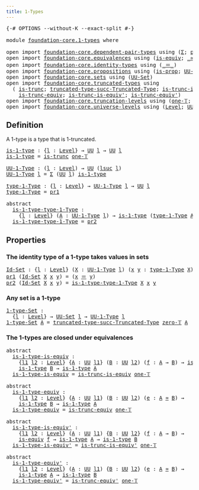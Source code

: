 ```yaml
---
title: 1-Types
---
```


<pre class="Agda"><a id="33" class="Symbol">{-#</a> <a id="37" class="Keyword">OPTIONS</a> <a id="45" class="Pragma">--without-K</a> <a id="57" class="Pragma">--exact-split</a> <a id="71" class="Symbol">#-}</a>

<a id="76" class="Keyword">module</a> <a id="83" href="foundation-core.1-types.html" class="Module">foundation-core.1-types</a> <a id="107" class="Keyword">where</a>

<a id="114" class="Keyword">open</a> <a id="119" class="Keyword">import</a> <a id="126" href="foundation-core.dependent-pair-types.html" class="Module">foundation-core.dependent-pair-types</a> <a id="163" class="Keyword">using</a> <a id="169" class="Symbol">(</a><a id="170" href="foundation-core.dependent-pair-types.html#515" class="Record">Σ</a><a id="171" class="Symbol">;</a> <a id="173" href="foundation-core.dependent-pair-types.html#588" class="InductiveConstructor">pair</a><a id="177" class="Symbol">;</a> <a id="179" href="foundation-core.dependent-pair-types.html#605" class="Field">pr1</a><a id="182" class="Symbol">;</a> <a id="184" href="foundation-core.dependent-pair-types.html#617" class="Field">pr2</a><a id="187" class="Symbol">)</a>
<a id="189" class="Keyword">open</a> <a id="194" class="Keyword">import</a> <a id="201" href="foundation-core.equivalences.html" class="Module">foundation-core.equivalences</a> <a id="230" class="Keyword">using</a> <a id="236" class="Symbol">(</a><a id="237" href="foundation-core.equivalences.html#1556" class="Function">is-equiv</a><a id="245" class="Symbol">;</a> <a id="247" href="foundation-core.equivalences.html#1621" class="Function Operator">_≃_</a><a id="250" class="Symbol">)</a>
<a id="252" class="Keyword">open</a> <a id="257" class="Keyword">import</a> <a id="264" href="foundation-core.identity-types.html" class="Module">foundation-core.identity-types</a> <a id="295" class="Keyword">using</a> <a id="301" class="Symbol">(</a><a id="302" href="foundation-core.identity-types.html#1865" class="Function Operator">_＝_</a><a id="305" class="Symbol">)</a>
<a id="307" class="Keyword">open</a> <a id="312" class="Keyword">import</a> <a id="319" href="foundation-core.propositions.html" class="Module">foundation-core.propositions</a> <a id="348" class="Keyword">using</a> <a id="354" class="Symbol">(</a><a id="355" href="foundation-core.propositions.html#1309" class="Function">is-prop</a><a id="362" class="Symbol">;</a> <a id="364" href="foundation-core.propositions.html#1393" class="Function">UU-Prop</a><a id="371" class="Symbol">)</a>
<a id="373" class="Keyword">open</a> <a id="378" class="Keyword">import</a> <a id="385" href="foundation-core.sets.html" class="Module">foundation-core.sets</a> <a id="406" class="Keyword">using</a> <a id="412" class="Symbol">(</a><a id="413" href="foundation-core.sets.html#1190" class="Function">UU-Set</a><a id="419" class="Symbol">)</a>
<a id="421" class="Keyword">open</a> <a id="426" class="Keyword">import</a> <a id="433" href="foundation-core.truncated-types.html" class="Module">foundation-core.truncated-types</a> <a id="465" class="Keyword">using</a>
  <a id="473" class="Symbol">(</a> <a id="475" href="foundation-core.truncated-types.html#1741" class="Function">is-trunc</a><a id="483" class="Symbol">;</a> <a id="485" href="foundation-core.truncated-types.html#2685" class="Function">truncated-type-succ-Truncated-Type</a><a id="519" class="Symbol">;</a> <a id="521" href="foundation-core.truncated-types.html#4146" class="Function">is-trunc-is-equiv</a><a id="538" class="Symbol">;</a>
    <a id="544" href="foundation-core.truncated-types.html#4374" class="Function">is-trunc-equiv</a><a id="558" class="Symbol">;</a> <a id="560" href="foundation-core.truncated-types.html#4580" class="Function">is-trunc-is-equiv&#39;</a><a id="578" class="Symbol">;</a> <a id="580" href="foundation-core.truncated-types.html#4901" class="Function">is-trunc-equiv&#39;</a><a id="595" class="Symbol">)</a>
<a id="597" class="Keyword">open</a> <a id="602" class="Keyword">import</a> <a id="609" href="foundation-core.truncation-levels.html" class="Module">foundation-core.truncation-levels</a> <a id="643" class="Keyword">using</a> <a id="649" class="Symbol">(</a><a id="650" href="foundation-core.truncation-levels.html#530" class="Function">one-𝕋</a><a id="655" class="Symbol">;</a> <a id="657" href="foundation-core.truncation-levels.html#492" class="Function">zero-𝕋</a><a id="663" class="Symbol">)</a>
<a id="665" class="Keyword">open</a> <a id="670" class="Keyword">import</a> <a id="677" href="foundation-core.universe-levels.html" class="Module">foundation-core.universe-levels</a> <a id="709" class="Keyword">using</a> <a id="715" class="Symbol">(</a><a id="716" href="Agda.Primitive.html#597" class="Postulate">Level</a><a id="721" class="Symbol">;</a> <a id="723" href="foundation-core.universe-levels.html#235" class="Primitive">UU</a><a id="725" class="Symbol">;</a> <a id="727" href="Agda.Primitive.html#780" class="Primitive">lsuc</a><a id="731" class="Symbol">;</a> <a id="733" href="Agda.Primitive.html#810" class="Primitive Operator">_⊔_</a><a id="736" class="Symbol">)</a>
</pre>
## Definition

A 1-type is a type that is 1-truncated.

<pre class="Agda"><a id="is-1-type"></a><a id="807" href="foundation-core.1-types.html#807" class="Function">is-1-type</a> <a id="817" class="Symbol">:</a> <a id="819" class="Symbol">{</a><a id="820" href="foundation-core.1-types.html#820" class="Bound">l</a> <a id="822" class="Symbol">:</a> <a id="824" href="Agda.Primitive.html#597" class="Postulate">Level</a><a id="829" class="Symbol">}</a> <a id="831" class="Symbol">→</a> <a id="833" href="foundation-core.universe-levels.html#235" class="Primitive">UU</a> <a id="836" href="foundation-core.1-types.html#820" class="Bound">l</a> <a id="838" class="Symbol">→</a> <a id="840" href="foundation-core.universe-levels.html#235" class="Primitive">UU</a> <a id="843" href="foundation-core.1-types.html#820" class="Bound">l</a>
<a id="845" href="foundation-core.1-types.html#807" class="Function">is-1-type</a> <a id="855" class="Symbol">=</a> <a id="857" href="foundation-core.truncated-types.html#1741" class="Function">is-trunc</a> <a id="866" href="foundation-core.truncation-levels.html#530" class="Function">one-𝕋</a>

<a id="UU-1-Type"></a><a id="873" href="foundation-core.1-types.html#873" class="Function">UU-1-Type</a> <a id="883" class="Symbol">:</a> <a id="885" class="Symbol">(</a><a id="886" href="foundation-core.1-types.html#886" class="Bound">l</a> <a id="888" class="Symbol">:</a> <a id="890" href="Agda.Primitive.html#597" class="Postulate">Level</a><a id="895" class="Symbol">)</a> <a id="897" class="Symbol">→</a> <a id="899" href="foundation-core.universe-levels.html#235" class="Primitive">UU</a> <a id="902" class="Symbol">(</a><a id="903" href="Agda.Primitive.html#780" class="Primitive">lsuc</a> <a id="908" href="foundation-core.1-types.html#886" class="Bound">l</a><a id="909" class="Symbol">)</a>
<a id="911" href="foundation-core.1-types.html#873" class="Function">UU-1-Type</a> <a id="921" href="foundation-core.1-types.html#921" class="Bound">l</a> <a id="923" class="Symbol">=</a> <a id="925" href="foundation-core.dependent-pair-types.html#515" class="Record">Σ</a> <a id="927" class="Symbol">(</a><a id="928" href="foundation-core.universe-levels.html#235" class="Primitive">UU</a> <a id="931" href="foundation-core.1-types.html#921" class="Bound">l</a><a id="932" class="Symbol">)</a> <a id="934" href="foundation-core.1-types.html#807" class="Function">is-1-type</a>

<a id="type-1-Type"></a><a id="945" href="foundation-core.1-types.html#945" class="Function">type-1-Type</a> <a id="957" class="Symbol">:</a> <a id="959" class="Symbol">{</a><a id="960" href="foundation-core.1-types.html#960" class="Bound">l</a> <a id="962" class="Symbol">:</a> <a id="964" href="Agda.Primitive.html#597" class="Postulate">Level</a><a id="969" class="Symbol">}</a> <a id="971" class="Symbol">→</a> <a id="973" href="foundation-core.1-types.html#873" class="Function">UU-1-Type</a> <a id="983" href="foundation-core.1-types.html#960" class="Bound">l</a> <a id="985" class="Symbol">→</a> <a id="987" href="foundation-core.universe-levels.html#235" class="Primitive">UU</a> <a id="990" href="foundation-core.1-types.html#960" class="Bound">l</a>
<a id="992" href="foundation-core.1-types.html#945" class="Function">type-1-Type</a> <a id="1004" class="Symbol">=</a> <a id="1006" href="foundation-core.dependent-pair-types.html#605" class="Field">pr1</a>

<a id="1011" class="Keyword">abstract</a>
  <a id="is-1-type-type-1-Type"></a><a id="1022" href="foundation-core.1-types.html#1022" class="Function">is-1-type-type-1-Type</a> <a id="1044" class="Symbol">:</a>
    <a id="1050" class="Symbol">{</a><a id="1051" href="foundation-core.1-types.html#1051" class="Bound">l</a> <a id="1053" class="Symbol">:</a> <a id="1055" href="Agda.Primitive.html#597" class="Postulate">Level</a><a id="1060" class="Symbol">}</a> <a id="1062" class="Symbol">(</a><a id="1063" href="foundation-core.1-types.html#1063" class="Bound">A</a> <a id="1065" class="Symbol">:</a> <a id="1067" href="foundation-core.1-types.html#873" class="Function">UU-1-Type</a> <a id="1077" href="foundation-core.1-types.html#1051" class="Bound">l</a><a id="1078" class="Symbol">)</a> <a id="1080" class="Symbol">→</a> <a id="1082" href="foundation-core.1-types.html#807" class="Function">is-1-type</a> <a id="1092" class="Symbol">(</a><a id="1093" href="foundation-core.1-types.html#945" class="Function">type-1-Type</a> <a id="1105" href="foundation-core.1-types.html#1063" class="Bound">A</a><a id="1106" class="Symbol">)</a>
  <a id="1110" href="foundation-core.1-types.html#1022" class="Function">is-1-type-type-1-Type</a> <a id="1132" class="Symbol">=</a> <a id="1134" href="foundation-core.dependent-pair-types.html#617" class="Field">pr2</a>
</pre>
## Properties

### The identity type of a 1-type takes values in sets

<pre class="Agda"><a id="Id-Set"></a><a id="1222" href="foundation-core.1-types.html#1222" class="Function">Id-Set</a> <a id="1229" class="Symbol">:</a> <a id="1231" class="Symbol">{</a><a id="1232" href="foundation-core.1-types.html#1232" class="Bound">l</a> <a id="1234" class="Symbol">:</a> <a id="1236" href="Agda.Primitive.html#597" class="Postulate">Level</a><a id="1241" class="Symbol">}</a> <a id="1243" class="Symbol">(</a><a id="1244" href="foundation-core.1-types.html#1244" class="Bound">X</a> <a id="1246" class="Symbol">:</a> <a id="1248" href="foundation-core.1-types.html#873" class="Function">UU-1-Type</a> <a id="1258" href="foundation-core.1-types.html#1232" class="Bound">l</a><a id="1259" class="Symbol">)</a> <a id="1261" class="Symbol">(</a><a id="1262" href="foundation-core.1-types.html#1262" class="Bound">x</a> <a id="1264" href="foundation-core.1-types.html#1264" class="Bound">y</a> <a id="1266" class="Symbol">:</a> <a id="1268" href="foundation-core.1-types.html#945" class="Function">type-1-Type</a> <a id="1280" href="foundation-core.1-types.html#1244" class="Bound">X</a><a id="1281" class="Symbol">)</a> <a id="1283" class="Symbol">→</a> <a id="1285" href="foundation-core.sets.html#1190" class="Function">UU-Set</a> <a id="1292" href="foundation-core.1-types.html#1232" class="Bound">l</a>
<a id="1294" href="foundation-core.dependent-pair-types.html#605" class="Field">pr1</a> <a id="1298" class="Symbol">(</a><a id="1299" href="foundation-core.1-types.html#1222" class="Function">Id-Set</a> <a id="1306" href="foundation-core.1-types.html#1306" class="Bound">X</a> <a id="1308" href="foundation-core.1-types.html#1308" class="Bound">x</a> <a id="1310" href="foundation-core.1-types.html#1310" class="Bound">y</a><a id="1311" class="Symbol">)</a> <a id="1313" class="Symbol">=</a> <a id="1315" class="Symbol">(</a><a id="1316" href="foundation-core.1-types.html#1308" class="Bound">x</a> <a id="1318" href="foundation-core.identity-types.html#1865" class="Function Operator">＝</a> <a id="1320" href="foundation-core.1-types.html#1310" class="Bound">y</a><a id="1321" class="Symbol">)</a>
<a id="1323" href="foundation-core.dependent-pair-types.html#617" class="Field">pr2</a> <a id="1327" class="Symbol">(</a><a id="1328" href="foundation-core.1-types.html#1222" class="Function">Id-Set</a> <a id="1335" href="foundation-core.1-types.html#1335" class="Bound">X</a> <a id="1337" href="foundation-core.1-types.html#1337" class="Bound">x</a> <a id="1339" href="foundation-core.1-types.html#1339" class="Bound">y</a><a id="1340" class="Symbol">)</a> <a id="1342" class="Symbol">=</a> <a id="1344" href="foundation-core.1-types.html#1022" class="Function">is-1-type-type-1-Type</a> <a id="1366" href="foundation-core.1-types.html#1335" class="Bound">X</a> <a id="1368" href="foundation-core.1-types.html#1337" class="Bound">x</a> <a id="1370" href="foundation-core.1-types.html#1339" class="Bound">y</a>
</pre>
### Any set is a 1-type

<pre class="Agda"><a id="1-type-Set"></a><a id="1410" href="foundation-core.1-types.html#1410" class="Function">1-type-Set</a> <a id="1421" class="Symbol">:</a>
  <a id="1425" class="Symbol">{</a><a id="1426" href="foundation-core.1-types.html#1426" class="Bound">l</a> <a id="1428" class="Symbol">:</a> <a id="1430" href="Agda.Primitive.html#597" class="Postulate">Level</a><a id="1435" class="Symbol">}</a> <a id="1437" class="Symbol">→</a> <a id="1439" href="foundation-core.sets.html#1190" class="Function">UU-Set</a> <a id="1446" href="foundation-core.1-types.html#1426" class="Bound">l</a> <a id="1448" class="Symbol">→</a> <a id="1450" href="foundation-core.1-types.html#873" class="Function">UU-1-Type</a> <a id="1460" href="foundation-core.1-types.html#1426" class="Bound">l</a>
<a id="1462" href="foundation-core.1-types.html#1410" class="Function">1-type-Set</a> <a id="1473" href="foundation-core.1-types.html#1473" class="Bound">A</a> <a id="1475" class="Symbol">=</a> <a id="1477" href="foundation-core.truncated-types.html#2685" class="Function">truncated-type-succ-Truncated-Type</a> <a id="1512" href="foundation-core.truncation-levels.html#492" class="Function">zero-𝕋</a> <a id="1519" href="foundation-core.1-types.html#1473" class="Bound">A</a>
</pre>
### The 1-types are closed under equivalences

<pre class="Agda"><a id="1581" class="Keyword">abstract</a>
  <a id="is-1-type-is-equiv"></a><a id="1592" href="foundation-core.1-types.html#1592" class="Function">is-1-type-is-equiv</a> <a id="1611" class="Symbol">:</a>
    <a id="1617" class="Symbol">{</a><a id="1618" href="foundation-core.1-types.html#1618" class="Bound">l1</a> <a id="1621" href="foundation-core.1-types.html#1621" class="Bound">l2</a> <a id="1624" class="Symbol">:</a> <a id="1626" href="Agda.Primitive.html#597" class="Postulate">Level</a><a id="1631" class="Symbol">}</a> <a id="1633" class="Symbol">{</a><a id="1634" href="foundation-core.1-types.html#1634" class="Bound">A</a> <a id="1636" class="Symbol">:</a> <a id="1638" href="foundation-core.universe-levels.html#235" class="Primitive">UU</a> <a id="1641" href="foundation-core.1-types.html#1618" class="Bound">l1</a><a id="1643" class="Symbol">}</a> <a id="1645" class="Symbol">(</a><a id="1646" href="foundation-core.1-types.html#1646" class="Bound">B</a> <a id="1648" class="Symbol">:</a> <a id="1650" href="foundation-core.universe-levels.html#235" class="Primitive">UU</a> <a id="1653" href="foundation-core.1-types.html#1621" class="Bound">l2</a><a id="1655" class="Symbol">)</a> <a id="1657" class="Symbol">(</a><a id="1658" href="foundation-core.1-types.html#1658" class="Bound">f</a> <a id="1660" class="Symbol">:</a> <a id="1662" href="foundation-core.1-types.html#1634" class="Bound">A</a> <a id="1664" class="Symbol">→</a> <a id="1666" href="foundation-core.1-types.html#1646" class="Bound">B</a><a id="1667" class="Symbol">)</a> <a id="1669" class="Symbol">→</a> <a id="1671" href="foundation-core.equivalences.html#1556" class="Function">is-equiv</a> <a id="1680" href="foundation-core.1-types.html#1658" class="Bound">f</a> <a id="1682" class="Symbol">→</a>
    <a id="1688" href="foundation-core.1-types.html#807" class="Function">is-1-type</a> <a id="1698" href="foundation-core.1-types.html#1646" class="Bound">B</a> <a id="1700" class="Symbol">→</a> <a id="1702" href="foundation-core.1-types.html#807" class="Function">is-1-type</a> <a id="1712" href="foundation-core.1-types.html#1634" class="Bound">A</a>
  <a id="1716" href="foundation-core.1-types.html#1592" class="Function">is-1-type-is-equiv</a> <a id="1735" class="Symbol">=</a> <a id="1737" href="foundation-core.truncated-types.html#4146" class="Function">is-trunc-is-equiv</a> <a id="1755" href="foundation-core.truncation-levels.html#530" class="Function">one-𝕋</a>

<a id="1762" class="Keyword">abstract</a>
  <a id="is-1-type-equiv"></a><a id="1773" href="foundation-core.1-types.html#1773" class="Function">is-1-type-equiv</a> <a id="1789" class="Symbol">:</a>
    <a id="1795" class="Symbol">{</a><a id="1796" href="foundation-core.1-types.html#1796" class="Bound">l1</a> <a id="1799" href="foundation-core.1-types.html#1799" class="Bound">l2</a> <a id="1802" class="Symbol">:</a> <a id="1804" href="Agda.Primitive.html#597" class="Postulate">Level</a><a id="1809" class="Symbol">}</a> <a id="1811" class="Symbol">{</a><a id="1812" href="foundation-core.1-types.html#1812" class="Bound">A</a> <a id="1814" class="Symbol">:</a> <a id="1816" href="foundation-core.universe-levels.html#235" class="Primitive">UU</a> <a id="1819" href="foundation-core.1-types.html#1796" class="Bound">l1</a><a id="1821" class="Symbol">}</a> <a id="1823" class="Symbol">(</a><a id="1824" href="foundation-core.1-types.html#1824" class="Bound">B</a> <a id="1826" class="Symbol">:</a> <a id="1828" href="foundation-core.universe-levels.html#235" class="Primitive">UU</a> <a id="1831" href="foundation-core.1-types.html#1799" class="Bound">l2</a><a id="1833" class="Symbol">)</a> <a id="1835" class="Symbol">(</a><a id="1836" href="foundation-core.1-types.html#1836" class="Bound">e</a> <a id="1838" class="Symbol">:</a> <a id="1840" href="foundation-core.1-types.html#1812" class="Bound">A</a> <a id="1842" href="foundation-core.equivalences.html#1621" class="Function Operator">≃</a> <a id="1844" href="foundation-core.1-types.html#1824" class="Bound">B</a><a id="1845" class="Symbol">)</a> <a id="1847" class="Symbol">→</a>
    <a id="1853" href="foundation-core.1-types.html#807" class="Function">is-1-type</a> <a id="1863" href="foundation-core.1-types.html#1824" class="Bound">B</a> <a id="1865" class="Symbol">→</a> <a id="1867" href="foundation-core.1-types.html#807" class="Function">is-1-type</a> <a id="1877" href="foundation-core.1-types.html#1812" class="Bound">A</a>
  <a id="1881" href="foundation-core.1-types.html#1773" class="Function">is-1-type-equiv</a> <a id="1897" class="Symbol">=</a> <a id="1899" href="foundation-core.truncated-types.html#4374" class="Function">is-trunc-equiv</a> <a id="1914" href="foundation-core.truncation-levels.html#530" class="Function">one-𝕋</a>

<a id="1921" class="Keyword">abstract</a>
  <a id="is-1-type-is-equiv&#39;"></a><a id="1932" href="foundation-core.1-types.html#1932" class="Function">is-1-type-is-equiv&#39;</a> <a id="1952" class="Symbol">:</a>
    <a id="1958" class="Symbol">{</a><a id="1959" href="foundation-core.1-types.html#1959" class="Bound">l1</a> <a id="1962" href="foundation-core.1-types.html#1962" class="Bound">l2</a> <a id="1965" class="Symbol">:</a> <a id="1967" href="Agda.Primitive.html#597" class="Postulate">Level</a><a id="1972" class="Symbol">}</a> <a id="1974" class="Symbol">(</a><a id="1975" href="foundation-core.1-types.html#1975" class="Bound">A</a> <a id="1977" class="Symbol">:</a> <a id="1979" href="foundation-core.universe-levels.html#235" class="Primitive">UU</a> <a id="1982" href="foundation-core.1-types.html#1959" class="Bound">l1</a><a id="1984" class="Symbol">)</a> <a id="1986" class="Symbol">{</a><a id="1987" href="foundation-core.1-types.html#1987" class="Bound">B</a> <a id="1989" class="Symbol">:</a> <a id="1991" href="foundation-core.universe-levels.html#235" class="Primitive">UU</a> <a id="1994" href="foundation-core.1-types.html#1962" class="Bound">l2</a><a id="1996" class="Symbol">}</a> <a id="1998" class="Symbol">(</a><a id="1999" href="foundation-core.1-types.html#1999" class="Bound">f</a> <a id="2001" class="Symbol">:</a> <a id="2003" href="foundation-core.1-types.html#1975" class="Bound">A</a> <a id="2005" class="Symbol">→</a> <a id="2007" href="foundation-core.1-types.html#1987" class="Bound">B</a><a id="2008" class="Symbol">)</a> <a id="2010" class="Symbol">→</a>
    <a id="2016" href="foundation-core.equivalences.html#1556" class="Function">is-equiv</a> <a id="2025" href="foundation-core.1-types.html#1999" class="Bound">f</a> <a id="2027" class="Symbol">→</a> <a id="2029" href="foundation-core.1-types.html#807" class="Function">is-1-type</a> <a id="2039" href="foundation-core.1-types.html#1975" class="Bound">A</a> <a id="2041" class="Symbol">→</a> <a id="2043" href="foundation-core.1-types.html#807" class="Function">is-1-type</a> <a id="2053" href="foundation-core.1-types.html#1987" class="Bound">B</a>
  <a id="2057" href="foundation-core.1-types.html#1932" class="Function">is-1-type-is-equiv&#39;</a> <a id="2077" class="Symbol">=</a> <a id="2079" href="foundation-core.truncated-types.html#4580" class="Function">is-trunc-is-equiv&#39;</a> <a id="2098" href="foundation-core.truncation-levels.html#530" class="Function">one-𝕋</a>

<a id="2105" class="Keyword">abstract</a>
  <a id="is-1-type-equiv&#39;"></a><a id="2116" href="foundation-core.1-types.html#2116" class="Function">is-1-type-equiv&#39;</a> <a id="2133" class="Symbol">:</a>
    <a id="2139" class="Symbol">{</a><a id="2140" href="foundation-core.1-types.html#2140" class="Bound">l1</a> <a id="2143" href="foundation-core.1-types.html#2143" class="Bound">l2</a> <a id="2146" class="Symbol">:</a> <a id="2148" href="Agda.Primitive.html#597" class="Postulate">Level</a><a id="2153" class="Symbol">}</a> <a id="2155" class="Symbol">(</a><a id="2156" href="foundation-core.1-types.html#2156" class="Bound">A</a> <a id="2158" class="Symbol">:</a> <a id="2160" href="foundation-core.universe-levels.html#235" class="Primitive">UU</a> <a id="2163" href="foundation-core.1-types.html#2140" class="Bound">l1</a><a id="2165" class="Symbol">)</a> <a id="2167" class="Symbol">{</a><a id="2168" href="foundation-core.1-types.html#2168" class="Bound">B</a> <a id="2170" class="Symbol">:</a> <a id="2172" href="foundation-core.universe-levels.html#235" class="Primitive">UU</a> <a id="2175" href="foundation-core.1-types.html#2143" class="Bound">l2</a><a id="2177" class="Symbol">}</a> <a id="2179" class="Symbol">(</a><a id="2180" href="foundation-core.1-types.html#2180" class="Bound">e</a> <a id="2182" class="Symbol">:</a> <a id="2184" href="foundation-core.1-types.html#2156" class="Bound">A</a> <a id="2186" href="foundation-core.equivalences.html#1621" class="Function Operator">≃</a> <a id="2188" href="foundation-core.1-types.html#2168" class="Bound">B</a><a id="2189" class="Symbol">)</a> <a id="2191" class="Symbol">→</a>
    <a id="2197" href="foundation-core.1-types.html#807" class="Function">is-1-type</a> <a id="2207" href="foundation-core.1-types.html#2156" class="Bound">A</a> <a id="2209" class="Symbol">→</a> <a id="2211" href="foundation-core.1-types.html#807" class="Function">is-1-type</a> <a id="2221" href="foundation-core.1-types.html#2168" class="Bound">B</a>
  <a id="2225" href="foundation-core.1-types.html#2116" class="Function">is-1-type-equiv&#39;</a> <a id="2242" class="Symbol">=</a> <a id="2244" href="foundation-core.truncated-types.html#4901" class="Function">is-trunc-equiv&#39;</a> <a id="2260" href="foundation-core.truncation-levels.html#530" class="Function">one-𝕋</a>
</pre>